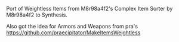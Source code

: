Port of Weightless Items from M8r98a4f2's Complex Item Sorter by M8r98a4f2 to Synthesis.

Also got the idea for Armors and Weapons from pra's https://github.com/praecipitator/MakeItemsWeightless
